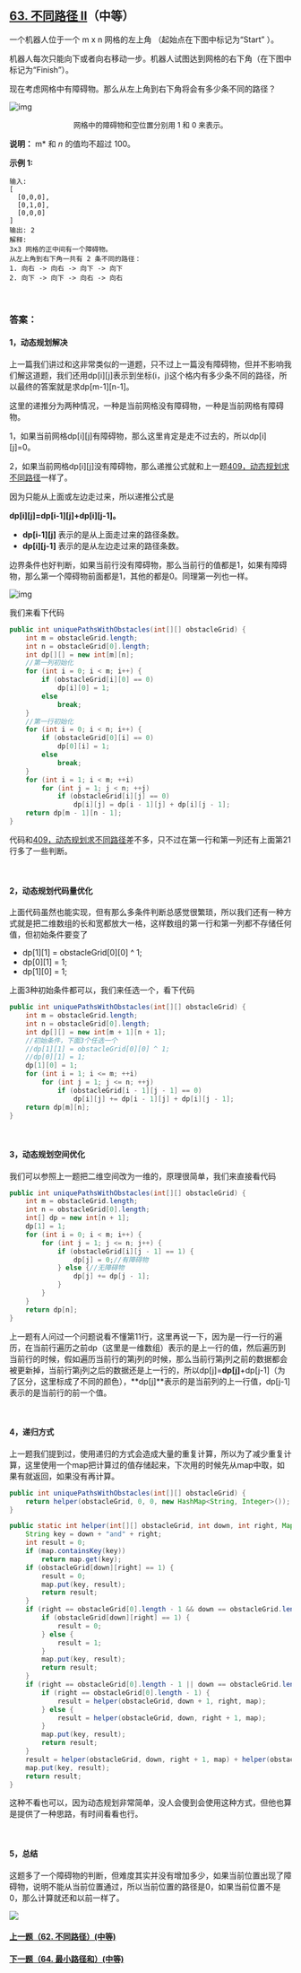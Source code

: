 ## [63. 不同路径 II](https://leetcode-cn.com/problems/unique-paths-ii/)（中等）

一个机器人位于一个 m x n 网格的左上角 （起始点在下图中标记为“Start” ）。

机器人每次只能向下或者向右移动一步。机器人试图达到网格的右下角（在下图中标记为“Finish”）。

现在考虑网格中有障碍物。那么从左上角到右下角将会有多少条不同的路径？

![img](https://assets.leetcode-cn.com/aliyun-lc-upload/uploads/2018/10/22/robot_maze.png)

<center><font size=2>网格中的障碍物和空位置分别用 1 和 0 来表示。</font></center>

**说明：** m* 和 *n* 的值均不超过 100。

**示例 1:**

```
输入:
[
  [0,0,0],
  [0,1,0],
  [0,0,0]
]
输出: 2
解释:
3x3 网格的正中间有一个障碍物。
从左上角到右下角一共有 2 条不同的路径：
1. 向右 -> 向右 -> 向下 -> 向下
2. 向下 -> 向下 -> 向右 -> 向右
```

<br/>

### 答案：

#### 1，动态规划解决

上一篇我们讲过和这非常类似的一道题，只不过上一篇没有障碍物，但并不影响我们解这道题，我们还用dp[i][j]表示到坐标(i，j)这个格内有多少条不同的路径，所以最终的答案就是求dp\[m-1][n-1]。



这里的递推分为两种情况，一种是当前网格没有障碍物，一种是当前网格有障碍物。



1，如果当前网格dp[i][j]有障碍物，那么这里肯定是走不过去的，所以dp[i][j]=0。



2，如果当前网格dp[i][j]没有障碍物，那么递推公式就和上一题[409，动态规划求不同路径](http://mp.weixin.qq.com/s?__biz=MzU0ODMyNDk0Mw==&mid=2247487666&idx=1&sn=348938a0e110abdc081a07572a206561&chksm=fb418392cc360a84df035e84b8c08c6c38eeb603809cd13c373fe6840097054b798c93f94a6a&scene=21#wechat_redirect)一样了。

因为只能从上面或左边走过来，所以递推公式是

**dp\[i][j]=dp\[i-1][j]+dp\[i][j-1]。**

- **dp\[i-1][j]** 表示的是从上面走过来的路径条数。
- **dp\[i][j-1]** 表示的是从左边走过来的路径条数。



边界条件也好判断，如果当前行没有障碍物，那么当前行的值都是1，如果有障碍物，那么第一个障碍物前面都是1，其他的都是0。同理第一列也一样。

![img](https://mmbiz.qpic.cn/mmbiz_png/PGmTibd8KQBHiciapMSpptISdz8WaaticZEdSusG3D0wFSibE4T5tVjyUJUQGZJcpyjTaOfmTa2RGJYzNldcT0Iwd2g/640?wx_fmt=png&tp=webp&wxfrom=5&wx_lazy=1&wx_co=1)

我们来看下代码

```java
public int uniquePathsWithObstacles(int[][] obstacleGrid) {
    int m = obstacleGrid.length;
    int n = obstacleGrid[0].length;
    int dp[][] = new int[m][n];
    //第一列初始化
    for (int i = 0; i < m; i++) {
        if (obstacleGrid[i][0] == 0)
            dp[i][0] = 1;
        else
            break;
    }
    //第一行初始化
    for (int i = 0; i < n; i++) {
        if (obstacleGrid[0][i] == 0)
            dp[0][i] = 1;
        else
            break;
    }
    for (int i = 1; i < m; ++i)
        for (int j = 1; j < n; ++j)
            if (obstacleGrid[i][j] == 0)
                dp[i][j] = dp[i - 1][j] + dp[i][j - 1];
    return dp[m - 1][n - 1];
}
```

代码和[409，动态规划求不同路径](http://mp.weixin.qq.com/s?__biz=MzU0ODMyNDk0Mw==&mid=2247487666&idx=1&sn=348938a0e110abdc081a07572a206561&chksm=fb418392cc360a84df035e84b8c08c6c38eeb603809cd13c373fe6840097054b798c93f94a6a&scene=21#wechat_redirect)差不多，只不过在第一行和第一列还有上面第21行多了一些判断。

<br/>

#### 2，动态规划代码量优化

上面代码虽然也能实现，但有那么多条件判断总感觉很繁琐，所以我们还有一种方式就是把二维数组的长和宽都放大一格，这样数组的第一行和第一列都不存储任何值，但初始条件要变了

- dp\[1][1] = obstacleGrid\[0][0] ^ 1;
- dp\[0][1] = 1;
- dp\[1][0] = 1;

上面3种初始条件都可以，我们来任选一个，看下代码

```java
public int uniquePathsWithObstacles(int[][] obstacleGrid) {
    int m = obstacleGrid.length;
    int n = obstacleGrid[0].length;
    int dp[][] = new int[m + 1][n + 1];
    //初始条件，下面3个任选一个
    //dp[1][1] = obstacleGrid[0][0] ^ 1;
    //dp[0][1] = 1;
    dp[1][0] = 1;
    for (int i = 1; i <= m; ++i)
        for (int j = 1; j <= n; ++j)
            if (obstacleGrid[i - 1][j - 1] == 0)
                dp[i][j] += dp[i - 1][j] + dp[i][j - 1];
    return dp[m][n];
}
```

<br/>

#### 3，动态规划空间优化

我们可以参照上一题把二维空间改为一维的，原理很简单，我们来直接看代码

```java
public int uniquePathsWithObstacles(int[][] obstacleGrid) {
    int m = obstacleGrid.length;
    int n = obstacleGrid[0].length;
    int[] dp = new int[n + 1];
    dp[1] = 1;
    for (int i = 0; i < m; i++) {
        for (int j = 1; j <= n; j++) {
            if (obstacleGrid[i][j - 1] == 1) {
                dp[j] = 0;//有障碍物
            } else {//无障碍物
                dp[j] += dp[j - 1];
            }
        }
    }
    return dp[n];
}
```

上一题有人问过一个问题说看不懂第11行，这里再说一下，因为是一行一行的遍历，在当前行遍历之前dp（这里是一维数组）表示的是上一行的值，然后遍历到当前行的时候，假如遍历当前行的第j列的时候，那么当前行第j列之前的数据都会被更新掉，当前行第j列之后的数据还是上一行的，所以dp[j]=**dp[j]**+dp[j-1]（为了区分，这里标成了不同的颜色），**dp[j]**表示的是当前列的上一行值，dp[j-1]表示的是当前行的前一个值。

<br/>

#### 4，递归方式

上一题我们提到过，使用递归的方式会造成大量的重复计算，所以为了减少重复计算，这里使用一个map把计算过的值存储起来，下次用的时候先从map中取，如果有就返回，如果没有再计算。

```java
public int uniquePathsWithObstacles(int[][] obstacleGrid) {
    return helper(obstacleGrid, 0, 0, new HashMap<String, Integer>());
}

public static int helper(int[][] obstacleGrid, int down, int right, Map<String, Integer> map) {
    String key = down + "and" + right;
    int result = 0;
    if (map.containsKey(key))
        return map.get(key);
    if (obstacleGrid[down][right] == 1) {
        result = 0;
        map.put(key, result);
        return result;
    }
    if (right == obstacleGrid[0].length - 1 && down == obstacleGrid.length - 1) {
        if (obstacleGrid[down][right] == 1) {
            result = 0;
        } else {
            result = 1;
        }
        map.put(key, result);
        return result;
    }
    if (right == obstacleGrid[0].length - 1 || down == obstacleGrid.length - 1) {
        if (right == obstacleGrid[0].length - 1) {
            result = helper(obstacleGrid, down + 1, right, map);
        } else {
            result = helper(obstacleGrid, down, right + 1, map);
        }
        map.put(key, result);
        return result;
    }
    result = helper(obstacleGrid, down, right + 1, map) + helper(obstacleGrid, down + 1, right, map);
    map.put(key, result);
    return result;
}
```

这种不看也可以，因为动态规划非常简单，没人会傻到会使用这种方式，但他也算是提供了一种思路，有时间看看也行。

<br/>

#### 5，总结

这题多了一个障碍物的判断，但难度其实并没有增加多少，如果当前位置出现了障碍物，说明不能从当前位置通过，所以当前位置的路径是0，如果当前位置不是0，那么计算就还和以前一样了。



![](https://img-blog.csdnimg.cn/20200807155236311.png)

#### [上一题（62. 不同路径）(中等)](https://github.com/sdwwld/leetCode/blob/master/src/main/java/com/wld/java/leetcode/leetCode0062.md)

#### [下一题（64. 最小路径和）(中等)](https://github.com/sdwwld/leetCode/blob/master/src/main/java/com/wld/java/leetcode/leetCode0064.md)